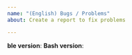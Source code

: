 ```yaml
---
name: "(English) Bugs / Problems"
about: Create a report to fix problems

---
```


**ble version**: <!-- The result of `echo $BLE_VERSION` (version, commit-hash) -->
**Bash version**: <!-- The result of `echo $BASH_VERSION, $MACHTYPE` -->

<!-- Describe the problem here.  If example terminal contents (in either the
  text form or an image) are available, you may paste/insert them to explain
  the situation more clearly.

  Note: In most cases, in reply, we will ask further questions to investigate
  the problem in detail.  Please don't hesitate to RESPOND TO THE QUESTIONS, or
  otherwise we need to just close the issue soon.

-->
